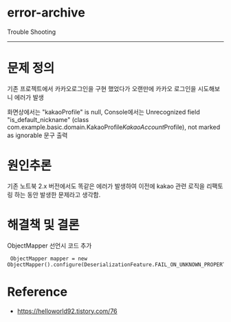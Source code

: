 # error-archive
Trouble Shooting

---

# 문제 정의

기존 프로젝트에서 카카오로그인을 구현 했었다가 오랜만에 카카오 로그인을 시도해보니 에러가 발생

화면상에서는 \"kakaoProfile\" is null, Console에서는 Unrecognized field "is_default_nickname" (class com.example.basic.domain.KakaoProfile$KakaoAccount$Profile), not marked as ignorable 문구 출력

# 원인추론

기존 노트북 2.x 버전에서도 똑같은 에러가 발생하여 이전에 kakao 관련 로직을 리팩토링 하는 동안 발생한 문제라고 생각함.  

# 해결책 및 결론

ObjectMapper 선언시 코드 추가

```
 ObjectMapper mapper = new ObjectMapper().configure(DeserializationFeature.FAIL_ON_UNKNOWN_PROPERTIES,false);
```


# Reference

- <https://helloworld92.tistory.com/76>
